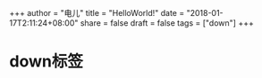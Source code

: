 +++
author = "电儿"
title = "HelloWorld!"
date = "2018-01-17T2:11:24+08:00"
share = false
draft = false
tags = ["down"]
+++
# down标签
